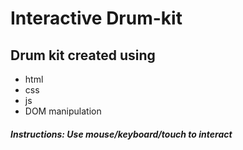 <h1>Interactive Drum-kit</h1>

<h2>Drum kit created using</h2>
<ul>
  <li>html</li>
  <li>css</li>
  <li>js</li>
  <li>DOM manipulation</li>
</ul>

<h4><em>Instructions: Use mouse/keyboard/touch to interact</em></h4>
